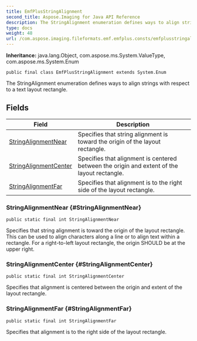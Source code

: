 ```yaml
---
title: EmfPlusStringAlignment
second_title: Aspose.Imaging for Java API Reference
description: The StringAlignment enumeration defines ways to align strings with respect to a text layout rectangle.
type: docs
weight: 48
url: /com.aspose.imaging.fileformats.emf.emfplus.consts/emfplusstringalignment/
---
```

**Inheritance:**
java.lang.Object, com.aspose.ms.System.ValueType, com.aspose.ms.System.Enum
```
public final class EmfPlusStringAlignment extends System.Enum
```

The StringAlignment enumeration defines ways to align strings with respect to a text layout rectangle.
## Fields

| Field | Description |
| --- | --- |
| [StringAlignmentNear](#StringAlignmentNear) | Specifies that string alignment is toward the origin of the layout rectangle. |
| [StringAlignmentCenter](#StringAlignmentCenter) | Specifies that alignment is centered between the origin and extent of the layout rectangle. |
| [StringAlignmentFar](#StringAlignmentFar) | Specifies that alignment is to the right side of the layout rectangle. |
### StringAlignmentNear {#StringAlignmentNear}
```
public static final int StringAlignmentNear
```


Specifies that string alignment is toward the origin of the layout rectangle. This can be used to align characters along a line or to align text within a rectangle. For a right-to-left layout rectangle, the origin SHOULD be at the upper right.

### StringAlignmentCenter {#StringAlignmentCenter}
```
public static final int StringAlignmentCenter
```


Specifies that alignment is centered between the origin and extent of the layout rectangle.

### StringAlignmentFar {#StringAlignmentFar}
```
public static final int StringAlignmentFar
```


Specifies that alignment is to the right side of the layout rectangle.


